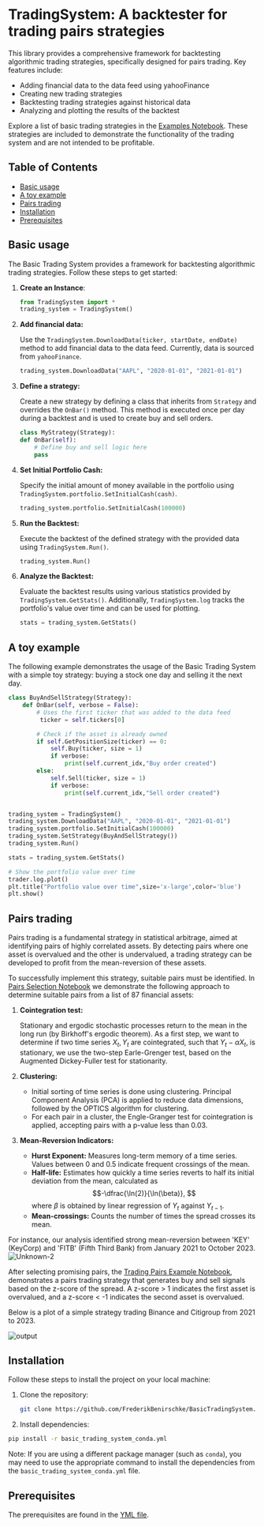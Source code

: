 # TradingSystem: A backtester for trading pairs strategies

This library provides a comprehensive framework for backtesting algorithmic trading strategies, specifically designed for pairs trading. Key features include:

* Adding financial data to the data feed using yahooFinance
* Creating new trading strategies
* Backtesting trading strategies against historical data
* Analyzing and plotting the results of the backtest

Explore a list of basic trading strategies in the [Examples Notebook](Examples.ipynb). These strategies are included to demonstrate the functionality of the trading system and are not intended to be profitable.



## Table of Contents

- [Basic usage](#basic-usage)
- [A toy example](#a-toy-example)
- [Pairs trading](#pairs-trading)
- [Installation](#installation)
- [Prerequisites](#prerequisites)

## Basic usage

The Basic Trading System provides a framework for backtesting algorithmic trading strategies. Follow these steps to get started:

1. **Create an Instance**:
   ```python
   from TradingSystem import *
   trading_system = TradingSystem()
   ```

2. **Add financial data:**

    Use the `TradingSystem.DownloadData(ticker, startDate, endDate)` method to add financial data to the data feed. Currently, data is sourced from `yahooFinance`.
    ```python
    trading_system.DownloadData("AAPL", "2020-01-01", "2021-01-01")
    ```


3. **Define a strategy:**

    Create a new strategy by defining a class that inherits from `Strategy` and overrides the `OnBar()` method. This method is executed once per day during a backtest and is used to create buy and sell orders.
    ```python
    class MyStrategy(Strategy):
    def OnBar(self):
        # Define buy and sell logic here
        pass
    ```


4.  **Set Initial Portfolio Cash:**

    Specify the initial amount of money available in the portfolio using `TradingSystem.portfolio.SetInitialCash(cash)`.
    ```python 
    trading_system.portfolio.SetInitialCash(100000)
    ```


5. **Run the Backtest:**

    Execute the backtest of the defined strategy with the provided data using `TradingSystem.Run()`.
    ```python
    trading_system.Run()
    ```

6. **Analyze the Backtest:**

    Evaluate the backtest results using various statistics provided by `TradingSystem.GetStats()`. Additionally, `TradingSystem.log` tracks the portfolio's value over time and can be used for plotting.
    ```python
    stats = trading_system.GetStats()
    ```

## A toy example




The following example demonstrates the usage of the Basic Trading System with a simple toy strategy: buying a stock one day and selling it the next day.
```python
class BuyAndSellStrategy(Strategy):
    def OnBar(self, verbose = False):
        # Uses the first ticker that was added to the data feed
         ticker = self.tickers[0]

        # Check if the asset is already owned
        if self.GetPositionSize(ticker) == 0:
            self.Buy(ticker, size = 1)
            if verbose:
                print(self.current_idx,"Buy order created")
        else:
            self.Sell(ticker, size = 1)
            if verbose:
                print(self.current_idx,"Sell order created")


trading_system = TradingSystem()
trading_system.DownloadData("AAPL", "2020-01-01", "2021-01-01")
trading_system.portfolio.SetInitialCash(100000)
trading_system.SetStrategy(BuyAndSellStrategy())
trading_system.Run()

stats = trading_system.GetStats()

# Show the portfolio value over time
trader.log.plot()
plt.title("Portfolio value over time",size='x-large',color='blue')
plt.show()
```








## Pairs trading
Pairs trading is a fundamental strategy in statistical arbitrage, aimed at identifying pairs of highly correlated assets. By detecting pairs where one asset is overvalued and the other is undervalued, a trading strategy can be developed to profit from the mean-reversion of these assets.

To successfully implement this strategy, suitable pairs must be identified. In [Pairs Selection Notebook](TradingSystem/PairsSelection.ipynb) we demonstrate the following approach to determine suitable pairs from a list of 87 financial assets:
1. **Cointegration test:** 

    Stationary and ergodic stochastic processes return to the mean in the long run  (by Birkhoff's ergodic theorem). As a first step, we want to determine if two time series $X_t, Y_t$ are cointegrated, such that $Y_t -\alpha X_t$, is stationary, we use the two-step Earle-Grenger test,  based on the Augmented Dickey-Fuller test for stationarity.
2. **Clustering:**
    - Initial sorting of time series is done using clustering. Principal Component Analysis (PCA) is applied to reduce data dimensions, followed by the OPTICS algorithm for clustering.
    - For each pair in a cluster, the Engle-Granger test for cointegration is applied, accepting pairs with a p-value less than 0.03.
    
3. **Mean-Reversion Indicators:**
    - **Hurst Exponent:** 
    Measures long-term memory of a time series. Values between 0 and 0.5 indicate frequent crossings of the mean.
    - **Half-life:**  Estimates how quickly a time series reverts to half its initial deviation from the mean, calculated as
    $$-\dfrac{\ln(2)}{\ln(\beta)},
    $$
    where $\beta$ is obtained by linear regression of $Y_t$ against $Y_{t-1}$.
    - **Mean-crossings:**  Counts the number of times the spread crosses its mean.

For instance, our analysis identified strong mean-reversion between 'KEY' (KeyCorp) and 'FITB' (Fifth Third Bank) from January 2021 to October 2023.
![Unknown-2](https://github.com/FrederikBenirschke/BasicTradingSystem/assets/133478072/191ac842-819a-4552-9c4a-a99931ae9670)




After selecting promising pairs, the  [Trading Pairs Example Notebook](TradingSystem/TradingPairsExample.ipynb), demonstrates a pairs trading strategy that generates buy and sell signals based on the z-score of the spread. A z-score > 1 indicates the first asset is overvalued, and a z-score < -1 indicates the second asset is overvalued.

Below is a plot of a simple strategy trading Binance and Citigroup from 2021 to 2023.

![output](https://github.com/user-attachments/assets/3313e4ab-fb4b-4f54-bd9e-bedda8c74b8b)



## Installation

Follow these steps to install the project on your local machine:

1. Clone the repository:

   ```bash
   git clone https://github.com/FrederikBenirschke/BasicTradingSystem.git

2. Install dependencies:
```bash
pip install -r basic_trading_system_conda.yml
```

Note: If you are using a different package manager (such as `conda`), you may need to use the appropriate command to install the dependencies from the `basic_trading_system_conda.yml` file.



## Prerequisites 
The prerequisites are found in the [YML file](basic_trading_sytem.conda.yml).







  
